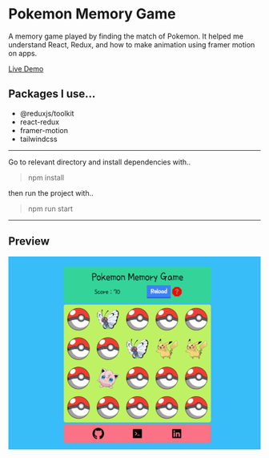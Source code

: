 # Pokemon Memory Game

A memory game played by finding the match of Pokemon. It helped me understand React, Redux, and how to make animation using framer motion on apps.

[Live Demo](http://pokemon-memory-game.surge.sh/)

## Packages I use...

* @reduxjs/toolkit
* react-redux
* framer-motion
* tailwindcss

---
Go to relevant directory and install dependencies with..
> npm install

then run the project with..
> npm run start

---
## Preview 
![img](public/img/preview.png)
